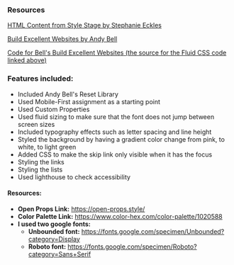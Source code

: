 ### Resources

[HTML Content from Style Stage by Stephanie Eckles](https://stylestage.dev)

[Build Excellent Websites by Andy Bell](https://buildexcellentwebsit.es/)

[Code for Bell's Build Excellent Websites (the source for the Fluid CSS code linked above) ](https://glitch.com/edit/#!/build-excellent-websites)


### Features included:
- Included Andy Bell's Reset Library
- Used Mobile-First assignment as a starting point
- Used Custom Properties
- Used fluid sizing to make sure that the font does not jump between screen sizes
- Included typography effects such as letter spacing and line height
- Styled the background by having a gradient color change from pink, to white, to light green
- Added CSS to make the skip link only visible when it has the focus
- Styling the links
- Styling the lists
- Used lighthouse to check accessibility

#### Resources:
- **Open Props Link:** https://open-props.style/
- **Color Palette Link:** https://www.color-hex.com/color-palette/1020588
- **I used two google fonts:**
    - **Unbounded font:** https://fonts.google.com/specimen/Unbounded?category=Display
    - **Roboto font:** https://fonts.google.com/specimen/Roboto?category=Sans+Serif
